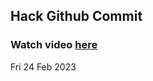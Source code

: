 
 ## Hack Github Commit 
 ### Watch video <a href="https://www.youtube.com">here</a> 
 Fri 24 Feb 2023 
